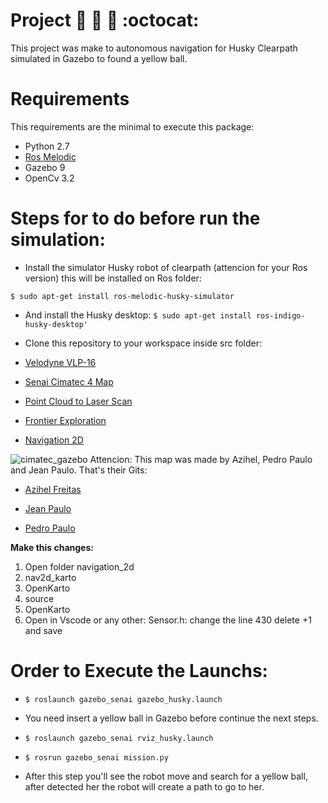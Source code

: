 # **Project** :robot: :wolf: :dart: :octocat:

This project was make to autonomous navigation for Husky Clearpath simulated in Gazebo to found a yellow ball.



# **Requirements**
This requirements are the minimal to execute this package:

* Python 2.7
* [Ros Melodic](http://wiki.ros.org/melodic/Installation)
* Gazebo 9
* OpenCv 3.2









# **Steps for to do before run the simulation:**


* Install the simulator Husky robot of clearpath (attencion for your Ros 
version) this will be installed on Ros folder:

`$ sudo apt-get install ros-melodic-husky-simulator` 

* And install the Husky desktop:  `$ sudo apt-get install ros-indigo-husky-desktop'`

* Clone this repository to your workspace inside src folder: 

* [Velodyne VLP-16](https://bitbucket.org/DataspeedInc/velodyne_simulator.git)

* [Senai Cimatec 4 Map](https://github.com/Brazilian-Institute-of-Robotics/bir.cimatec4_map.git)

* [Point Cloud to Laser Scan](https://github.com/ros-perception/pointcloud_to_laserscan.git)

* [Frontier Exploration](https://github.com/paulbovbel/frontier_exploration.git)

* [Navigation 2D](https://github.com/skasperski/navigation_2d.git)

![cimatec_gazebo](https://user-images.githubusercontent.com/30941796/73447951-95e3f780-433e-11ea-8082-63e399cf9e94.png)
Attencion: This map was made by Azihel, Pedro Paulo and Jean Paulo.
That's their Gits:

* [Azihel Freitas](https://github.com/azihell)

* [Jean Paulo](https://github.com/jeanps95)

* [Pedro Paulo](https://github.com/PPVTecchio)


**Make this changes:**

<ol>
  <li> Open folder navigation_2d </li> 
  <li>nav2d_karto </li> 
  <li>OpenKarto </li> 
  <li>source </li> 
  <li>OpenKarto</li> 
  <li> Open in Vscode or any other: Sensor.h: change the line 430 delete +1 and save </li>
</ol>


# **Order to Execute the Launchs:**

* `$ roslaunch gazebo_senai gazebo_husky.launch`

* You need insert a yellow ball in Gazebo before continue the next steps.


* `$ roslaunch gazebo_senai rviz_husky.launch`


* `$ rosrun gazebo_senai mission.py`

* After this step you'll see the robot move and search for a yellow ball, after detected her the robot will create a path to go to her.

